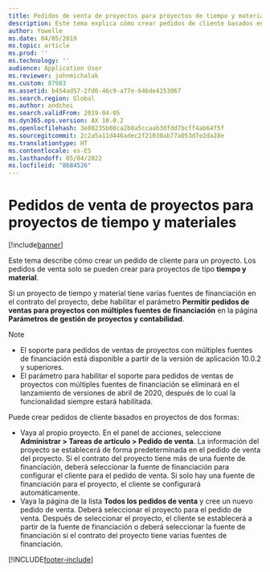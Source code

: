 ```yaml
---
title: Pedidos de venta de proyectos para proyectos de tiempo y materiales
description: Este tema explica cómo crear pedidos de cliente basados en proyectos para proyectos de tiempo y materiales.
author: Yowelle
ms.date: 04/05/2019
ms.topic: article
ms.prod: ''
ms.technology: ''
audience: Application User
ms.reviewer: johnmichalak
ms.custom: 87983
ms.assetid: b454ad57-2fd6-46c9-a77e-646de4153067
ms.search.region: Global
ms.author: andchoi
ms.search.validFrom: 2019-04-05
ms.dyn365.ops.version: AX 10.0.2
ms.openlocfilehash: 3e88235b08ca2b8a5ccaab3dfdd7bcff4ab64f5f
ms.sourcegitcommit: 2c2a5a11d446adec2f21030ab77a053d7e2da28e
ms.translationtype: HT
ms.contentlocale: es-ES
ms.lasthandoff: 05/04/2022
ms.locfileid: "8684526"
---
```

# <a name="project-sales-orders-for-time-and-material-projects"></a>Pedidos de venta de proyectos para proyectos de tiempo y materiales

[!include[banner](../includes/banner.md)]

Este tema describe cómo crear un pedido de cliente para un proyecto. Los pedidos de venta solo se pueden crear para proyectos de tipo **tiempo y material**.

Si un proyecto de tiempo y material tiene varias fuentes de financiación en el contrato del proyecto, debe habilitar el parámetro **Permitir pedidos de ventas para proyectos con múltiples fuentes de financiación** en la página **Parámetros de gestión de proyectos y contabilidad**. 

> [!NOTE]
> - El soporte para pedidos de ventas de proyectos con múltiples fuentes de financiación está disponible a partir de la versión de aplicación 10.0.2 y superiores.
> - El parámetro para habilitar el soporte para pedidos de ventas de proyectos con múltiples fuentes de financiación se eliminará en el lanzamiento de versiones de abril de 2020, después de lo cual la funcionalidad siempre estará habilitada.

Puede crear pedidos de cliente basados en proyectos de dos formas:

- Vaya al propio proyecto. En el panel de acciones, seleccione **Administrar > Tareas de artículo > Pedido de venta**. La información del proyecto se establecerá de forma predeterminada en el pedido de venta del proyecto. Si el contrato del proyecto tiene más de una fuente de financiación, deberá seleccionar la fuente de financiación para configurar el cliente para el pedido de venta. Si solo hay una fuente de financiación para el proyecto, el cliente se configurará automáticamente.
- Vaya la página de la lista **Todos los pedidos de venta** y cree un nuevo pedido de venta. Deberá seleccionar el proyecto para el pedido de venta. Después de seleccionar el proyecto, el cliente se establecerá a partir de la fuente de financiación o deberá seleccionar la fuente de financiación si el contrato del proyecto tiene varias fuentes de financiación.



[!INCLUDE[footer-include](../includes/footer-banner.md)]